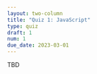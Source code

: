 ```yaml
---
layout: two-column
title: "Quiz 1: JavaScript"
type: quiz
draft: 1
num: 1
due_date: 2023-03-01
---
```


TBD